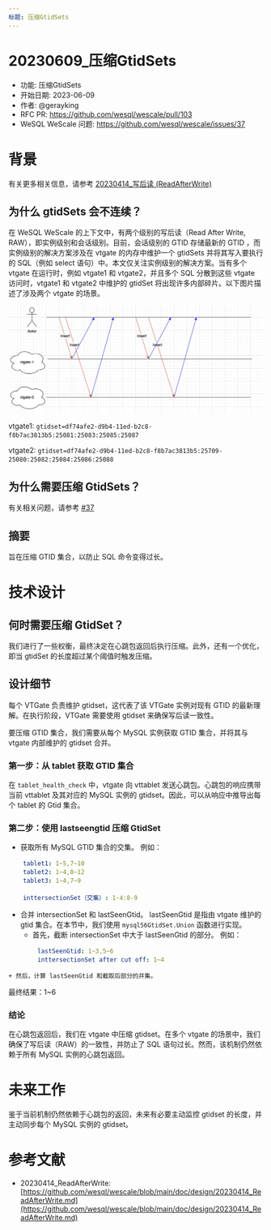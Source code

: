 ```yaml
---
标题: 压缩GtidSets
---
```


# 20230609_压缩GtidSets

- 功能: 压缩GtidSets
- 开始日期: 2023-06-09
- 作者: @gerayking
- RFC PR: https://github.com/wesql/wescale/pull/103
- WeSQL WeScale 问题: https://github.com/wesql/wescale/issues/37

# 背景

有关更多相关信息，请参考 [20230414_写后读 (ReadAfterWrite)](https://github.com/apecloud/wescale/blob/vitess-release-16.0-dev/doc/design-docs/RFCS/20230414_ReadAfterWrite.md)

## 为什么 gtidSets 会不连续？

在 WeSQL WeScale 的上下文中，有两个级别的写后读（Read After Write, RAW），即实例级别和会话级别。目前，会话级别的 GTID 存储最新的 GTID ，而实例级别的解决方案涉及在 vtgate 的内存中维护一个 gtidSets 并将其写入要执行的 SQL（例如 select 语句）中。本文仅关注实例级别的解决方案。当有多个 vtgate 在运行时，例如 vtgate1 和 vtgate2，并且多个 SQL 分散到这些 vtgate 访问时，vtgate1 和 vtgate2 中维护的 gtidSet 将出现许多内部碎片。以下图片描述了涉及两个 vtgate 的场景。

![multivtgate](images/multivtgate.jpg)

vtgate1:
`gtidset=df74afe2-d9b4-11ed-b2c8-f8b7ac3813b5:25081:25083:25085:25087`

vtgate2:
`gtidset=df74afe2-d9b4-11ed-b2c8-f8b7ac3813b5:25709-25080:25082:25084:25086:25088`

## 为什么需要压缩 GtidSets？

有关相关问题，请参考 [#37](https://github.com/apecloud/wescale/issues/37)

## 摘要

旨在压缩 GTID 集合，以防止 SQL 命令变得过长。

# 技术设计

## 何时需要压缩 GtidSet？

我们进行了一些权衡，最终决定在心跳包返回后执行压缩。此外，还有一个优化，即当 gtidSet 的长度超过某个阈值时触发压缩。

## 设计细节

每个 VTGate 负责维护 gtidset，这代表了该 VTGate 实例对现有 GTID 的最新理解。在执行阶段，VTGate 需要使用 gtidset 来确保写后读一致性。

要压缩 GTID 集合，我们需要从每个 MySQL 实例获取 GTID 集合，并将其与 vtgate 内部维护的 gtidset 合并。

### 第一步：从 tablet 获取 GTID 集合

在 `tablet_health_check` 中，vtgate 向 vttablet 发送心跳包。心跳包的响应携带当前 vttablet 及其对应的 MySQL 实例的 gtidset。因此，可以从响应中推导出每个 tablet 的 Gtid 集合。

### 第二步：使用 lastseengtid 压缩 GtidSet

+ 获取所有 MySQL GTID 集合的交集。
  例如：

```yaml
    tablet1: 1~5,7~10
    tablet2: 1~4,8~12
    tablet3: 1~4,7~9
     
    inttersectionSet（交集）: 1-4:8-9
```

+ 合并 intersectionSet 和 lastSeenGtid。
  lastSeenGtid 是指由 vtgate 维护的 gtid 集合。在本节中，我们使用 `mysql56GtidSet.Union` 函数进行实现。
    + 首先，截断 intersectionSet 中大于 lastSeenGtid 的部分。
      例如：

```yaml
        lastSeenGtid: 1~3,5~6
        inttersectionSet after cut off: 1~4
```

    + 然后，计算 lastSeenGtid 和截取后部分的并集。

最终结果：1~6

### 结论

在心跳包返回后，我们在 vtgate 中压缩 gtidset。在多个 vtgate 的场景中，我们确保了写后读（RAW）的一致性，并防止了 SQL 语句过长。然而，该机制仍然依赖于所有 MySQL 实例的心跳包返回。

# 未来工作

鉴于当前机制仍然依赖于心跳包的返回，未来有必要主动监控 gtidset 的长度，并主动同步每个 MySQL 实例的 gtidset。

# 参考文献

- 20230414_ReadAfterWrite: [https://github.com/wesql/wescale/blob/main/doc/design/20230414_ReadAfterWrite.md](https://github.com/wesql/wescale/blob/main/doc/design/20230414_ReadAfterWrite.md)
